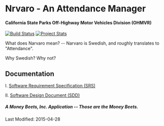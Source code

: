 Nrvaro - An Attendance Manager
=======
#### California State Parks Off-Highway Motor Vehicles Division (OHMVR)

[![Build Status](https://travis-ci.org/MoneyBeets/Narvaro.svg?branch=master)](https://travis-ci.org/MoneyBeets/Narvaro) [![Project Stats](https://www.openhub.net/p/Narvaro/widgets/project_thin_badge.gif)](https://www.openhub.net/p/Narvaro)

What does Narvaro mean? -- Narvaro is Swedish, and roughly translates to "Attendance".

Why Swedish? Why not?

Documentation
-------------------------------------------------------------
I. [Software Requirement Specification (SRS)][1]

II. [Software Design Document (SDD)][2]

##### A Money Beets, Inc. Application -- Those are the Money Beets.

Last Modified: 2015-04-28

[1]: https://docs.google.com/document/d/1DowfJReZygk1pMGOavJwWE3MJ4-RaEzER_Jegtf5qsQ/edit?usp=sharing

[2]: https://docs.google.com/document/d/11gLVTqPlHL7ifvgotR_kL-k0s-sQ_PD0SSpvKuGL1Tc/edit?usp=sharing

